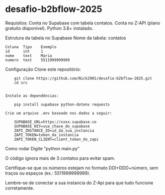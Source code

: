# desafio-b2bflow-2025
Requisitos:
    Conta no Supabase com tabela contatos.
    Conta no Z-API (plano gratuito disponível).
    Python 3.8+ instalado.

Estrutura da tabela no Supabase
    Nome da tabela: contatos

    Coluna	Tipo	Exemplo
    id	    int	    1
    nome	text	Maria
    numero	text	5511999999999

Configuração
    Clone este repositório:

        git clone https://github.com/Nick2901/desafio-b2bflow-2025.git
        cd src


    Instale as dependências:

        pip install supabase python-dotenv requests
        
    Crie um arquivo .env baseado nos dados a seguir:

        SUPABASE_URL=https://xxxx.supabase.co
        SUPABASE_KEY=sua_chave_do_supabase
        ZAPI_INSTANCE_ID=id_da_sua_instancia
        ZAPI_TOKEN=token_da_instancia
        ZAPI_TOKEN_CLIENT=client_token_do_zapi

Como rodar
    Digite "python main.py"


O código ignora mais de 3 contatos para evitar spam.

Certifique-se que os números estejam no formato DDI+DDD+número, sem traços ou espaços (ex.: 5511999999999).

Lembre-se de conectar a sua instancia do Z-Api para que tudo funcione corretamente.